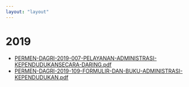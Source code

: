 ```yaml
---
layout: "layout"
---
```

# 2019
* [PERMEN-DAGRI-2019-007-PELAYANAN-ADMINISTRASI-KEPENDUDUKANSECARA-DARING.pdf](PERMEN-DAGRI-2019-007-PELAYANAN-ADMINISTRASI-KEPENDUDUKANSECARA-DARING.pdf)
* [PERMEN-DAGRI-2019-109-FORMULIR-DAN-BUKU-ADMINISTRASI-KEPENDUDUKAN.pdf](PERMEN-DAGRI-2019-109-FORMULIR-DAN-BUKU-ADMINISTRASI-KEPENDUDUKAN.pdf)
